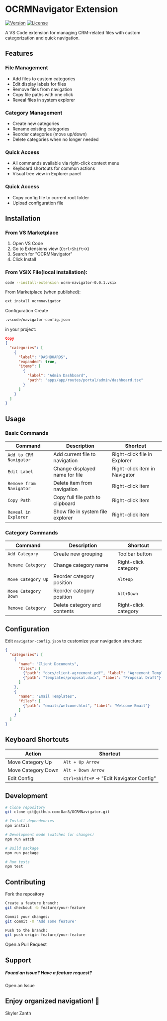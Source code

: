 # OCRMNavigator Extension

[![Version](https://img.shields.io/badge/version-1.0.2-blue)](https://marketplace.visualstudio.com/items?itemName=skyler.ocrmnavigator)
[![License](https://img.shields.io/badge/license-MIT-green)](https://github.com/8an3/OCRMNavigator/blob/main/LICENSE)

A VS Code extension for managing CRM-related files with custom categorization and quick navigation.

## Features

### File Management
- Add files to custom categories
- Edit display labels for files
- Remove files from navigation
- Copy file paths with one click
- Reveal files in system explorer

### Category Management
- Create new categories
- Rename existing categories
- Reorder categories (move up/down)
- Delete categories when no longer needed

### Quick Access
- All commands available via right-click context menu
- Keyboard shortcuts for common actions
- Visual tree view in Explorer panel

### Quick Access
- Copy config file to current root folder
- Upload configuration file

## Installation

### From VS Marketplace
1. Open VS Code
2. Go to Extensions view (`Ctrl+Shift+X`)
3. Search for "OCRMNavigator"
4. Click Install

### From VSIX File(local installation):
```bash
code --install-extension ocrm-navigator-0.0.1.vsix
```
From Marketplace (when published):

```bash
ext install ocrmnavigator
```
Configuration
Create 
```bash
.vscode/navigator-config.json
```
 in your project:

```json
Copy
{
  "categories": [
    {
      "label": "DASHBOARDS",
      "expanded": true,
      "items": [
        {
          "label": "Admin Dashboard",
          "path": "apps/app/routes/portal/admin/dashboard.tsx"
        }
      ]
    }
  ]
}
```

## Usage

### Basic Commands

| Command | Description | Shortcut |
|---------|-------------|----------|
| `Add to CRM Navigator` | Add current file to navigation | Right-click file in Explorer |
| `Edit Label` | Change displayed name for file | Right-click item in Navigator |
| `Remove from Navigator` | Delete item from navigation | Right-click item |
| `Copy Path` | Copy full file path to clipboard | Right-click item |
| `Reveal in Explorer` | Show file in system file explorer | Right-click item |

### Category Commands

| Command | Description | Shortcut |
|---------|-------------|----------|
| `Add Category` | Create new grouping | Toolbar button |
| `Rename Category` | Change category name | Right-click category |
| `Move Category Up` | Reorder category position | `Alt+Up` |
| `Move Category Down` | Reorder category position | `Alt+Down` |
| `Remove Category` | Delete category and contents | Right-click category |

## Configuration

Edit `navigator-config.json` to customize your navigation structure:

```json
{
  "categories": [
    {
      "name": "Client Documents",
      "files": [
        {"path": "docs/client-agreement.pdf", "label": "Agreement Template"},
        {"path": "templates/proposal.docx", "label": "Proposal Draft"}
      ]
    },
    {
      "name": "Email Templates",
      "files": [
        {"path": "emails/welcome.html", "label": "Welcome Email"}
      ]
    }
  ]
}
```
## Keyboard Shortcuts

| Action               | Shortcut                          |
|----------------------|-----------------------------------|
| Move Category Up     | `Alt + Up Arrow`                 |
| Move Category Down   | `Alt + Down Arrow`               |
| Edit Config          | `Ctrl+Shift+P` → "Edit Navigator Config" |

## Development

```bash
# Clone repository
git clone git@github.com:8an3/OCRMNavigator.git

# Install dependencies
npm install

# Development mode (watches for changes)
npm run watch

# Build package
npm run package

# Run tests
npm test
```
## Contributing

Fork the repository

```bash
Create a feature branch:
git checkout -b feature/your-feature

Commit your changes:
git commit -m 'Add some feature'

Push to the branch:
git push origin feature/your-feature
```

Open a Pull Request

## Support

##### Found an issue? Have a feature request?

Open an Issue

## Enjoy organized navigation! 🚀

Skyler Zanth


